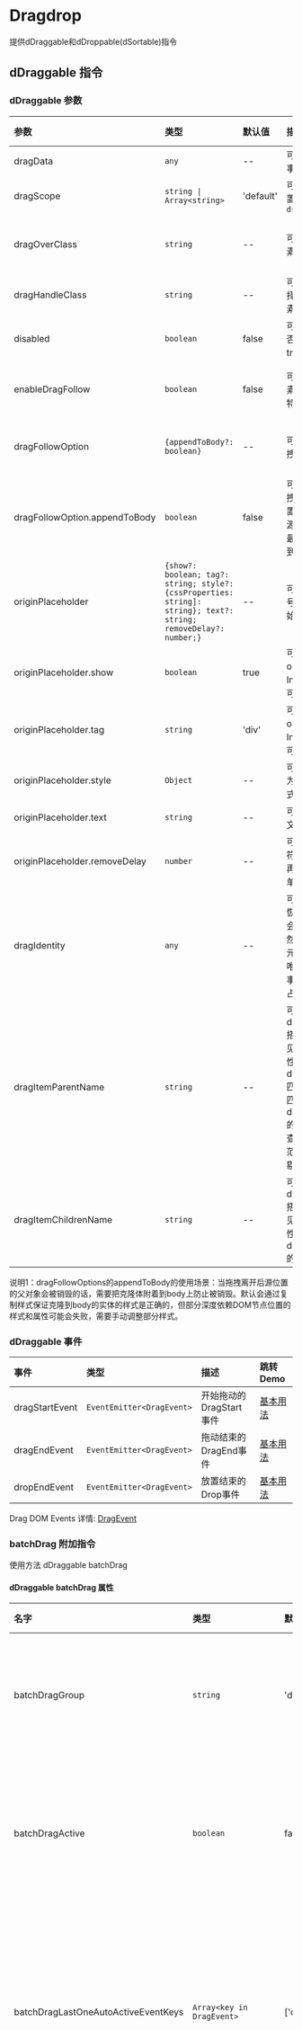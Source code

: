 # Dragdrop

提供dDraggable和dDroppable(dSortable)指令  

## dDraggable 指令

### dDraggable 参数

| 参数                          | 类型                                                                                                             | 默认值    | 描述                                                                                                                                                                                                                  | 跳转 Demo                                                        |
| :---------------------------- | :--------------------------------------------------------------------------------------------------------------- | :-------- | :-------------------------------------------------------------------------------------------------------------------------------------------------------------------------------------------------------------------- | :--------------------------------------------------------------- |
| dragData                      | `any`                                                                                                            | --        | 可选，转递给 `DropEvent`事件的数据.                                                                                                                                                                                   | [基本用法](/components/dragdrop/demo#basic-usage)                    |
| dragScope                     | `string \| Array<string>`                                                                                        | 'default' | 可选，限制drop的位置，必须匹配对应的 `dropScope`                                                                                                                                                                      | [基本用法](/components/dragdrop/demo#basic-usage)                    |
| dragOverClass                 | `string`                                                                                                         | --        | 可选，拖动时被拖动元素的css                                                                                                                                                                                           | [拖拽实体元素跟随](/components/dragdrop/demo#drag-entity-elements-to-follow) |
| dragHandleClass               | `string`                                                                                                         | --        | 可选，拖动句柄，css选择器，只有被选中的元素才能响应拖动事件                                                                                                                                                           | [基本用法](/components/dragdrop/demo#basic-usage)                    |
| disabled                      | `boolean`                                                                                                        | false     | 可选，控制当前元素是否可拖动false为可以，true为不可以                                                                                                                                                                 |[基本用法](/components/dragdrop/demo#basic-usage)  |
| enableDragFollow              | `boolean`                                                                                                        | false     | 可选，是否启用实体元素跟随（可以添加更多特效，如阴影等）                                                                                                                                                              | [拖拽实体元素跟随](/components/dragdrop/demo#drag-entity-elements-to-follow) |
| dragFollowOption              | `{appendToBody?: boolean}`                                                                                       | --        | 可选，用于控制实体拖拽的一些配置                                                                                                                                                                                      | [拖拽实体元素跟随](/components/dragdrop/demo#drag-entity-elements-to-follow) |
| dragFollowOption.appendToBody | `boolean`                                                                                                        | false     | 可选，用于控制实体拖拽的克隆元素插入的位置。默认false会插入到源元素父元素所有子的最后，设置为true会附着到。见说明1                                                                                                    |[拖拽实体元素跟随](/components/dragdrop/demo#drag-entity-elements-to-follow) |
| originPlaceholder             | `{show?: boolean; tag?: string; style?: {cssProperties: string]: string}; text?: string; removeDelay?: number;}` | --        | 可选，设置源占位符号，用于被拖拽元素原始位置占位                                                                                                                                                                      | [源占位符](/components/dragdrop/demo#source-placeholder)             |
| originPlaceholder.show        | `boolean`                                                                                                        | true      | 可选，是否显示，默认originPlaceholder有Input则显示，特殊情况可以关闭                                                                                                                                                  |
| originPlaceholder.tag         | `string`                                                                                                         | 'div'     | 可选，是否显示，默认originPlaceholder有Input则显示，特殊情况可以关闭                                                                                                                                                  |
| originPlaceholder.style       | `Object`                                                                                                         | --        | 可选，传style对象，key为样式属性，value为样式值                                                                                                                                                                       | [源占位符](/components/dragdrop/demo#source-placeholder)             |
| originPlaceholder.text        | `string`                                                                                                         | --        | 可选，placeholder内的文字                                                                                                                                                                                             | [源占位符](/components/dragdrop/demo#source-placeholder)             |
| originPlaceholder.removeDelay | `number`                                                                                                         | --        | 可选，用于希望源占位符在拖拽之后的延时里再删除，方便做动画，单位为ms毫秒                                                                                                                                              | [源占位符](/components/dragdrop/demo#source-placeholder)             |
| dragIdentity                  | `any`                                                                                                            | --        | 可选，用于虚拟滚动的恢复，虚拟滚动过程中会删除元素（溢出画面）然后又重新生成来恢复元素（回到画面），需要唯一识别值来恢复原始事件拖拽事件监听和源占位符等                                                              |
| dragItemParentName            | `string`                                                                                                         | --        | 可选，选择器名，和dragItemChildrenName搭配用于拖拽截断看不见的列表内元素以提高性能， 从dragItemParentName匹配的选择器里边查询匹配dragItemChildrenName的元素，通常是列表里查找条目，把超出可视范围的条目克隆的时候剔除 | 暂无
| dragItemChildrenName          | `string`                                                                                                         | --        | 可选，选择器名，和dragItemParentName搭配用于拖拽截断看不见的列表内元素以提高性能，功能见dragItemParentName的描述                                                                                                      | 暂无

说明1：dragFollowOptions的appendToBody的使用场景：当拖拽离开后源位置的父对象会被销毁的话，需要把克隆体附着到body上防止被销毁。默认会通过复制样式保证克隆到body的实体的样式是正确的，但部分深度依赖DOM节点位置的样式和属性可能会失败，需要手动调整部分样式。

### dDraggable 事件

| 事件           | 类型                      | 描述                    | 跳转 Demo |
| :------------- | :------------------------ | :---------------------- |:----|
| dragStartEvent | `EventEmitter<DragEvent>` | 开始拖动的DragStart事件 |[基本用法](/components/dragdrop/demo#basic-usage)                    |
| dragEndEvent   | `EventEmitter<DragEvent>` | 拖动结束的DragEnd事件   |[基本用法](/components/dragdrop/demo#basic-usage)                    |
| dropEndEvent   | `EventEmitter<DragEvent>` | 放置结束的Drop事件      |[基本用法](/components/dragdrop/demo#basic-usage)                    |

Drag DOM Events 详情: [DragEvent](https://developer.mozilla.org/en-US/docs/Web/API/DragEvent)

### batchDrag 附加指令

使用方法 dDraggable batchDrag

#### dDraggable batchDrag 属性

| 名字                                                                                         | 类型                      | 默认值             | 描述                                                                                         | 跳转Demo|
| :------------------------------------------------------------------------------------------- | :------------------------ | :----------------- | :------------------------------------------------------------------------------------------- |:----|
| batchDragGroup                                                                               | `string`                  | 'default'          | 可选，批量拖拽分组组名，不同组名                                                             |
| batchDragActive                                                                              | `boolean`                 | false              | 可选，是否把元素加入到批量拖拽组. 见说明1。                                                  |[批量拖拽](/components/dragdrop/demo#basic-usage)
| batchDragLastOneAutoActiveEventKeys                                                          | `Array<key in DragEvent>` | ['ctrlKey']        | 可选，通过过拖拽可以激活批量选中的拖拽事件判断。见说明2。                                    | 
| batchDragStyle                                                                               | `Array<badge\|stack>`     | ['badge', 'stack'] | 可选，批量拖拽的效果，badge代表右上角有统计数字，stack代表有堆叠效果，数组里有该字符串则有效 |[批量拖拽](/components/dragdrop/demo#basic-usage)  

说明1： `batchDragActive`为`true`的时候会把元素加入组里，加入顺序为变为true的顺序，先加入的在数组前面。第一个元素会确认批量的组名，如果后加入的组名和先加入的组名不一致，则后者无法加入。
说明2： `batchDragLastOneAutoActiveEventKeys`的默认值为['ctrlKey'], 即可以通过按住ctrl键拖动最后一个元素， 该元素自动加入批量拖拽的组，判断条件是dragStart事件里的ctrlKey事件为true。目前仅支持判断true/false。该参数为数组，可以判断任意一个属性值为true则生效，可用于不同操作系统的按键申明。

#### dDraggable batchDrag 事件

| 名字                 | 类型                                     | 描述                                               | 跳转 Demo                                             |
| :------------------- | :--------------------------------------- | :------------------------------------------------- | :---------------------------------------------------- |
| batchDragActiveEvent | `EventEmitter<{el: Element, data: any}>` | 通过拖拽把元素加入了批量拖拽组，通知外部选中该元素 | [批量拖拽](/components/dragdrop/demo#batch-drag-and-drop) |

## dDroppable 指令

### dDroppable 参数

| 参数                        | 类型                                           | 默认值                                      | 描述                                                                                                                                           | 跳转 Demo                                               |
| :-------------------------- | :--------------------------------------------- | :------------------------------------------ | :--------------------------------------------------------------------------------------------------------------------------------------------- | :------------------------------------------------------ |
| dropScope                   | `string \| Array<string>`                      | 'default'                                   | 可选，限制drop的区域，对应dragScope                                                                                                            | [基本用法](/components/dragdrop/demo#basic-usage)           |
| dragOverClass               | `string`                                       | --                                          | 可选，dragover时drop元素上应用的css                                                                                                            |
| placeholderStyle            | `Object`                                       | {backgroundColor: '#6A98E3', opacity: '.4'} | 可选，允许sort时，用于占位显示                                                                                                                 | [源占位符](/components/dragdrop/demo#source-placeholder)    |
| placeholderText             | `string`                                       | ''                                          | 可选，允许sort时，用于占位显示内部的文字                                                                                                       |
| allowDropOnItem             | `boolean`                                      | false                                       | 可选，允许sort时，用于允许拖动到元素上，方便树形结构的拖动可以成为元素的子节点                                                                 | [多层树状拖拽](/components/dragdrop/demo#multi-level-tree-drag) |
| dragOverItemClass           | `string`                                       | --                                          | 可选，`allowDropOnItem`为`true`时，才有效，用于允许拖动到元素上后，被命中的元素增加样式                                                        | [多层树状拖拽](/components/dragdrop/demo#multi-level-tree-drag) |
| nestingTargetRect           | `{height?: number, width?: number}`            | --                                          | 可选，用于修正有内嵌列表后，父项高度被撑大，此处height，width为父项自己的高度（用于纵向拖动），宽度（用于横向拖动）                            | [多层树状拖拽](/components/dragdrop/demo#multi-level-tree-drag) |
| defaultDropPosition         | `'closest' \| 'before' \| 'after'`             | `'closest'`                                 | 可选，设置拖拽到可放置区域但不在列表区域的放置位置，`'closest'` 为就近放下， `'before'`为加到列表头部， `'after'`为加到列表尾部                | [外部放置位置](/components/dragdrop/demo#external-location)     |
| dropSortCountSelector       | `string`                                       | --                                          | 可选，带有sortable的容器的情况下排序，计数的内容的选择器名称，可以用于过滤掉不应该被计数的元素                                                 |
| dropSortVirtualScrollOption | `{totalLength?: number; startIndex?: number;}` | --                                          | 可选，用于虚拟滚动列表中返回正确的dropIndex需要接收 totalLength为列表的真实总长度， startIndex为当前排序区域显示的第一个dom的在列表内的index值 |

### dDroppable 事件

| 事件           | 类型                                  | 描述                                                                        | 跳转 Demo                                     |
| :------------- | :------------------------------------ | :-------------------------------------------------------------------------- | :-------------------------------------------- |
| dragEnterEvent | `EventEmitter<DragEvent>`             | drag元素进入的dragenter事件                                                 |[基本用法](/components/dragdrop/demo#basic-usage) |
| dragOverEvent  | `EventEmitter<DragEvent>`             | drag元素在drop区域上的dragover事件                                          |[基本用法](/components/dragdrop/demo#basic-usage) |
| dragLeaveEvent | `EventEmitter<DragEvent>`             | drag元素离开的dragleave事件                                                 |[基本用法](/components/dragdrop/demo#basic-usage) |
| dropEvent      | `EventEmitter<DropEvent>`(见下文定义) | 放置一个元素, 接收的事件，其中nativeEvent表示原生的drop事件，其他见定义注释 | [基本用法](/components/dragdrop/demo#basic-usage) |

### DropEventModel 定义

``` typescript
type DropEvent = {
    nativeEvent: any; // 原生的drop事件
    dragData: any; // drag元素的dragData数据
    dropSubject: Subject<any>; //drop事件的Subject
    dropIndex?: number; // drop的位置在列表的index
    dragFromIndex?: number; // drag元素在原来的列表的index，注意使用虚拟滚动数据无效
    dropOnItem?: boolean; // 是否drop到了元素的上面，搭配allowDropOnItem使用
```

## dSortable 指令

指定需要参与排序的Dom父容器（因为drop只是限定可拖拽区域，具体渲染由使用者控制）

### dSortable 参数

| 名字           | 类型         | 默认值 | 描述                         | 跳转 Demo |
| :------------- | :----------- | :----- | :--------------------------- | :-------- |
| dSortDirection | `'v' \| 'h'` | 'v'    | 'v'垂直排序,'h'水平排序      |
| dSortableZMode | `boolean`    | false  | 是否是z模式折回排序，见说明1 |

说明1： z自行排序最后是以大方向为准的，如果从左到右排遇到行末换行，需要使用的垂直排序+z模式，因为最后数据是从上到下的只是局部的数据是从左到右。

### dDropScrollEnhanced 参数

| 名字               | 类型                                                                   | 默认值   | 描述                                                                                                                    | 跳转 Demo                                                             |
| :----------------- | :--------------------------------------------------------------------- | :------- | :---------------------------------------------------------------------------------------------------------------------- | :-------------------------------------------------------------------- |
| direction          | `DropScrollSpeed`即`'v'\|'h'`                                           | 'v'      | 滚动方向，垂直滚动`'v'`, 水平滚动 `'h'`                                                                                 | [拖拽滚动容器增强](/components/dragdrop/demo#drag-and-roll-container-enhancement) |
| responseEdgeWidth  | `string \| ((total: number) => string)`                                | '100px'  | 响应自动滚动边缘宽度, 函数的情况传入的为列表容器同个方向相对宽度                                                        | [拖拽滚动容器增强](/components/dragdrop/demo#drag-and-roll-container-enhancement) |
| speedFn            | `DropScrollSpeedFunction`                                              | 内置函数 | 速率函数，见备注                                                                                                        |
| minSpeed           | `DropScrollSpeed`即`number`                                            | 50       | 响应最小速度 ，函数计算小于这个速度的时候，以最小速度为准                                                               |
| maxSpeed           | `DropScrollSpeed`即`number`                                            | 1000     | 响应最大速度 ，函数计算大于这个速度的时候，以最大速度为准                                                               |
| viewOffset         | {forward?: `DropScrollAreaOffset`; backward?: `DropScrollAreaOffset`;} | --       | 设置拖拽区域的偏移，用于某些位置修正                                                                                    |
| dropScrollScope    | `string\| Array<string>`                                                | --       | 允许触发滚动scope，不配置为默认接收所有scope，配置情况下，draggable的`dragScope`和`dropScrollScope`匹配得上才能触发滚动 | [拖拽滚动容器增强](/components/dragdrop/demo#drag-and-roll-container-enhancement) |
| backSpaceDroppable | `boolean`                                                              | true     | 是否允许在滚动面板上同时触发放置到滚动面板的下边的具体可以放置元素，默认为true，设置为false则不能边滚动边放置           |
  
备注： speedFn默认函数为`(x: number) => Math.ceil((1 - x) * 18) * 100`，传入数字`x`是 鼠标位置距离边缘的距离占全响应宽度的百分比，
最终速度将会是speedFn(x)，但不会小于最小速度`minSpeed`或者大于最大速度`maxSpeed`。

相关类型定义：

``` typescript
export type DropScrollEdgeDistancePercent = number; // 单位 px / px
export type DropScrollSpeed = number; // 单位 px/ s
export type DropScrollSpeedFunction = (x: DropScrollEdgeDistancePercent) => DropScrollSpeed;
export type DropScrollDirection = 'h' | 'v';
export enum DropScrollOrientation {
  forward,  // 进， 右/下
  backward  // 退， 左/上
}
export type DropScrollAreaOffset = {
  left?: number;
  right?: number;
  top?: number;
  bottom?: number;
  widthOffset?: number;
  heightOffset?: number;
};
export type DropScrollTriggerEdge = 'left' | 'right' | 'top' | 'bottom';
```

`DropScrollAreaOffset` 仅重要和次要定位边有效， forward代表后右或者往下滚动，backward表示往左或者往上滚动

| direction           | `v` 上下滚动     | `h` 左右滚动   |
| :------------------ | :--------------- | :------------- |
| forward 往下或往右  | `left` ,`bottom` | `top` ,`right` |
| backward 往左或网上 | `left`,`top`     | `top`,`left`   |

### dDropScrollEnhancedSide 附属指令

如果需要同时两个方向都有滚动条，则需要使用dDropScrollEnhanced的同时使用dDropScrollEnhancedSide，参数列表同dDropScrollEnhanced指令，唯一不同是direction，如果为`'v'`则side附属指令的实际方向为`'h'`。

| 名字   | 类型 | 默认值  |描述 |
|:-------|:------------|:-----------|:-----------|
| direction| `DropScrollSpeed`即`'v'\|'h'` | 'v' | 滚动方向，垂直滚动`'v'`, 水平滚动 `'h'`|
| responseEdgeWidth | `string \| ((total: number) => string)`  | '100px'  | 响应自动滚动边缘宽度, 函数的情况传入的为列表容器同个方向相对宽度 |
| speedFn  | `DropScrollSpeedFunction`  | 内置函数  | 速率函数，见备注 |
| minSpeed  | `DropScrollSpeed`即`number`  | 50  | 响应最小速度 ，函数计算小于这个速度的时候，以最小速度为准 |
| maxSpeed  | `DropScrollSpeed`即`number`  | 1000  | 响应最大速度 ，函数计算大于这个速度的时候，以最大速度为准 |
| viewOffset | {forward?: `DropScrollAreaOffset`; backward?: `DropScrollAreaOffset`;} | -- | 设置拖拽区域的偏移，用于某些位置修正|
| dropScrollScope| `string\| Array<string>`| --| 允许触发滚动scope，不配置为默认接收所有scope，配置情况下，draggable的`dragScope`和`dropScrollScope`匹配得上才能触发滚动|
| backSpaceDroppable| `boolean`|true| 是否允许在滚动面板上同时触发放置到滚动面板的下边的具体可以放置元素，默认为true，设置为false则不能边滚动边放置|

## 使用 `dDraggable` & `dDroppable` 指令

```html
<ul>
  <li dDraggable>Coffee</li>
  <li dDraggable>Tea</li>
  <li dDraggable>Milk</li>
</ul>
```

 ```html
 <div dDroppable>
   <p>Drop items here</p>
 </div>
 ```

## CSS

 `dDraggable` & `dDroppable` 指令都有`[dragOverClass]`作为输入.  
 提供drag和drop时的hover样式，注意是`字符串`  

 ```html
 <div dDroppable [dragOverClass]="'drag-target-border'">
   <p>Drop items here</p>
 </div>
 ```

## 限制 Drop 区域

用[dragScope]和[dropScope]限制拖动区域，可以是字符串或数组，只有drag和drop的区域对应上才能放进去

```html
<ul>
  <li dDraggable [dragScope]="'drink'">Coffee</li>
  <li dDraggable [dragScope]="'drink'">Tea</li>
  <li dDraggable [dragScope]="'meal'">Biryani</li>
  <li dDraggable [dragScope]="'meal'">Kebab</li>
  ...
</ul>
```

```html
<div dDroppable [dropScope]="'drink'" [dragOverClass]="'drag-target-border'">
  <p>只有 Drinks 可以放在这个container里</p>
</div>

<div dDroppable [dropScope]="['drink', 'meal']" [dragOverClass]="'drag-target-border'">
  <p> Meal 和 Drinks 可以放在这个container里</p>
</div>
```
  
## 传递数据

`dDraggable`可以用[dragData]向`droppable`传递数据  
`dDroppable`用`(dropEvent)`事件接收数据  

```html  

<ul class="list-group">
    <li dDraggable *ngFor="let item of items" [dragData]="item" class="list-group-item">{{item.name}}</li>
</ul>

<div class="panel panel-default" dDroppable (dropEvent)="onItemDrop($event)">
    <div class="panel-heading">Drop Items here</div>
    <div class="panel-body">
        <li *ngFor="let item of droppedItems" class="list-group-item">{{item.name}}</li>
    </div>
</div>
```  

```typescript
export class Component {
    items = [
            {name: "Apple", type: "fruit"},
            {name: "Carrot", type: "vegetable"},
            {name: "Orange", type: "fruit"}];

    onItemDrop(e: any) {
        // Get the dropped data here
        this.droppedItems.push(e.dragData);
    }
    constructor() { }
}
```

## Drag Handle

Drag句柄可以指定实际响应draggable事件的元素，而不是draggable本身  
这个参数必须是一个字符串，实际上是一个css选择器

```html
<li dDraggable [dragHandle]="'.drag-handle'">
   只有.drag-handle可以响应拖动事件来拖起li
   <div class="pull-right"><i class="drag-handle fa fa-bars fa-lg" aria-hidden="true"></i></div>
</li>
```

## 异步DropEnd，通知Drag元素

`dDraggable`有一个`dropEndEvent`事件，此事件非浏览器默认事件而是自定义事件，非组件自动触发触发方式是在`dDroppable`的`dropEvent`事件的参数中有一个dropSubject，当需要触发drag元素上的dropEndEvent事件的时候调用dropSubject.next(params) 一般是在接口返回之后 例如：

```html
<ul class="list-group">
    <li dDraggable *ngFor="let item of items;let i=index;" (dropEndEvent)="dropEnd($event, i)" [dragData]="item">{{item.name}}</li>
</ul>

<div class="panel panel-default" dDroppable (dropEvent)="onItemDrop($event)">
    <div class="panel-heading">Drop Items here</div>
    <div class="panel-body">
        <li *ngFor="let item of droppedItems" class="list-group-item">{{item.name}}</li>
    </div>
</div>
```

```js
export class Component {

    onItemDrop(e: any) {

      ajax.onSuccess(()=>{
        e.dropSubject.next(params);//此时才触发dragComponent的dropEnd 并且params对应onDropEnd的$event;
      });
    }
    constructor() { }
}
export class dragComponent {
  onDropEnd($event, i){

  }
}
```


# 协同拖拽， 用于二维拖拽，跨纬度拖拽场景

## 协同拖 dDragSync

用于dDraggle对象和同时会被拖走的对象。

### dDragSync 参数

| 参数      | 类型     | 默认值 | 描述                                                             | 跳转 Demo                                                  |
| :-------- | :------- | :----- | :--------------------------------------------------------------- | :--------------------------------------------------------- |
| dDragSync | `string` | ''     | 必选，拖同步的组名，为空或者空字符串的时候无效，不与其他内容同步 | [demo](/components/dragdrop/demo#2D-drag-and-drop-preview) |

## 协同放 dDropSortSync

用于dDroppable对象和与droppable内sortable结构相同的sortable区域， 注意dDroppable对象里是与dDroppable对象同个对象上注册dDropSortSync，其他不带dDroppable的与放置在排序区域。

### dDropSortSync 参数

| 参数          | 类型     | 默认值 | 描述                                                             | 跳转 Demo                                                  |
| :------------ | :------- | :----- | :--------------------------------------------------------------- | :--------------------------------------------------------- |
| dDropSortSync | `string` | ''     | 必选，放同步的组名，为空或者空字符串的时候无效，不与其他内容同步 | [demo](/components/dragdrop/demo#2D-drag-and-drop-preview) |

| dDropSyncDirection   |  `'v'\| 'h'`     | 'v'    | 可选，与dSortable的方向正交 |


## 协同监听盒子 dDragDropSyncBox

用于统计dDragSync和dDropSortSync的公共父祖先。
无参数，放置在公共统计区域则可。


# 拖拽预览， 用于需要替换拖拽预览的场景

## 拖拽预览 dDragPreview

需要和dDraggable搭配使用， 用于拖起的时候拖动对象的模板

### dDragPreview 参数

| 参数         | 类型               | 默认值 | 描述                 | 跳转 Demo                                                  |
| :----------- | :----------------- | :----- | :------------------- | :--------------------------------------------------------- |
| dDragPreview | `TemplateRef<any>` | --     | 必选，预览的模板引用 | [demo](/components/dragdrop/demo#2D-drag-and-drop-preview) |

| dragPreviewData    |  `any`                          | --    | 可选，自定义数据，将由模板变量获得 |
| dragPreviewOptions | `{ skipBatchPreview : boolean}` | --    | 可选，预览选项|
| dragPreviewOptions.skipBatchPreview | `boolean`      | false | 可选，预览选项, 是否跳过批量预览的样式处理。建议自行处理批量拖拽预览模板的可以跳过|

### dDragPreview模板可用变量

|        变量         |         类型         |                                       变量含义说明                                        |
| :-----------------: | :------------------: | :---------------------------------------------------------------------------------------: |
|        data         |        `any`         |                           从拖拽预览传入的 dragPreviewData 数据                           |
|      draggedEl      |    `HTMLElement`     |                                     被拖拽的 DOM 元素                                     |
|      dragData       |        `any`         |                              被拖拽元素携带的 dragData 数据                               |
|    batchDragData    |     `Array<any>`     | 被批量拖拽的对象的 dragData 数据的数组， 含被拖拽元素的 dragData， 并且dragData处于第一位 |
| dragSyncDOMElements | `Array<HTMLElement>` |                  被协同拖拽的DOM元素， 不包括 draggedEl 指向的 DOM 元素                   |

## 拖拽预览辅助克隆节点 <d-drag-preview-clone-dom-ref>

可以从节点的引用中恢复DOM的克隆对象作为预览

| 参数      | 类型          | 默认值 | 描述                                       | 跳转 Demo |
| :-------- | :------------ | :----- | :----------------------------------------- | :-------- |
| domRef    | `HTMLElement` | --     | 必选，否则无意义，克隆节点的DOM引用        |
| copyStyle | `boolean`     | true   | 可选，是否克隆节点的时候对节点依次克隆样式 |
